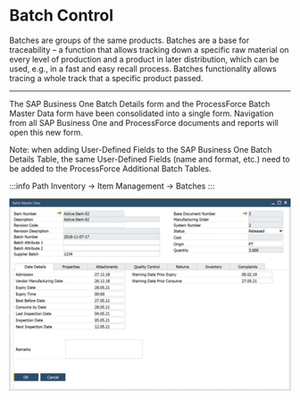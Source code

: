 # Batch Control

Batches are groups of the same products. Batches are a base for traceability – a function that allows tracking down a specific raw material on every level of production and a product in later distribution, which can be used, e.g., in a fast and easy recall process. Batches functionality allows tracing a whole track that a specific product passed.

---

The SAP Business One Batch Details form and the ProcessForce Batch Master Data form have been consolidated into a single form. Navigation from all SAP Business One and ProcessForce documents and reports will open this new form.

Note: when adding User-Defined Fields to the SAP Business One Batch Details Table, the same User-Defined Fields (name and format, etc.) need to be added to the ProcessForce Additional Batch Tables.

:::info Path
Inventory → Item Management → Batches
:::

![Batch Master Data](./media/batch-master-data-general.webp)
